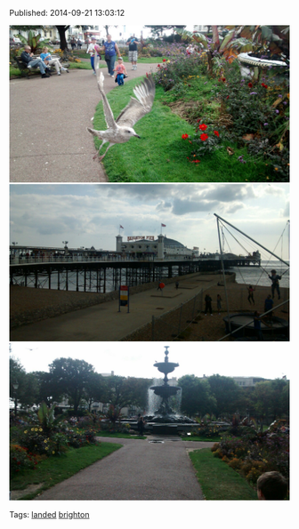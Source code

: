 


Published: 2014-09-21 13:03:12

![](98051040887-0.jpg)
![](98051040887-1.jpg)
![](98051040887-2.jpg)

Tags: [landed](tag-landed.md) [brighton](tag-brighton.md)
